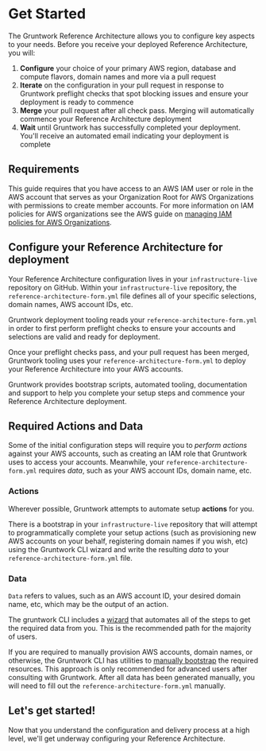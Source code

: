 # Get Started

The Gruntwork Reference Architecture allows you to configure key aspects to your needs. Before you receive your deployed Reference Architecture, you will:
1. **Configure** your choice of your primary AWS region, database and compute flavors, domain names and more via a pull request
2. **Iterate** on the configuration in your pull request in response to Gruntwork preflight checks that spot blocking issues and ensure your deployment is ready to commence
3. **Merge** your pull request after all check pass. Merging will automatically commence your Reference Architecture deployment
4. **Wait** until Gruntwork has successfully completed your deployment. You'll receive an automated email indicating your deployment is complete

## Requirements

This guide requires that you have access to an AWS IAM user or role in the AWS account that serves as your Organization Root for AWS Organizations with permissions to create member accounts. For more information on IAM policies for AWS organizations see the AWS guide on [managing IAM policies for AWS Organizations](https://docs.aws.amazon.com/organizations/latest/userguide/orgs_permissions_iam-policies.html#orgs_permissions_grant-admin-actions).

## Configure your Reference Architecture for deployment

Your Reference Architecture configuration lives in your `infrastructure-live` repository on GitHub. Within your `infrastructure-live` repository, the `reference-architecture-form.yml` file defines all of your specific selections, domain names, AWS account IDs, etc.

Gruntwork deployment tooling reads your `reference-architecture-form.yml` in order to first perform preflight checks to
ensure your accounts and selections are valid and ready for deployment.

Once your preflight checks pass, and your pull request has been merged, Gruntwork tooling uses your `reference-architecture-form.yml` to deploy your Reference Architecture into your AWS accounts.

Gruntwork provides bootstrap scripts, automated tooling, documentation and support to help you complete your setup steps and commence your Reference Architecture deployment.

## Required Actions and Data
Some of the initial configuration steps will require you to *perform actions* against your AWS accounts, such as creating an IAM role that Gruntwork uses to access your accounts. Meanwhile, your `reference-architecture-form.yml` requires *data*, such as your AWS account IDs, domain name, etc.

### Actions

Wherever possible, Gruntwork attempts to automate setup **actions** for you.

There is a bootstrap in your `infrastructure-live` repository that will attempt to programmatically complete your setup actions (such as provisioning new AWS accounts on your behalf, registering domain names if you wish, etc) using the Gruntwork CLI wizard and write the resulting *data* to your `reference-architecture-form.yml` file.

### Data
`Data` refers to values, such as an AWS account ID, your desired domain name, etc, which may be the output of an action.

The gruntwork CLI includes a [wizard](./run-the-wizard.md) that automates all of the steps to get the required data from you. This is the recommended path for the majority of users.

If you are required to manually provision AWS accounts, domain names, or otherwise, the Gruntwork CLI has utilities to [manually bootstrap](https://github.com/gruntwork-io/gruntwork#bootstrap-manually) the required resources. This approach is only recommended for advanced users after consulting with Gruntwork. After all data has been generated manually, you will need to fill out the `reference-architecture-form.yml` manually.

## Let's get started!

Now that you understand the configuration and delivery process at a high level, we'll get underway configuring your Reference Architecture.

